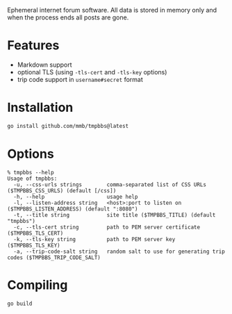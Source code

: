Ephemeral internet forum software. All data is stored in memory only and when
the process ends all posts are gone.

# Features
  * Markdown support
  * optional TLS (using `-tls-cert` and `-tls-key` options)
  * trip code support in `username#secret` format

# Installation

```sh
go install github.com/mmb/tmpbbs@latest
```

# Options

```
% tmpbbs --help
Usage of tmpbbs:
  -u, --css-urls strings        comma-separated list of CSS URLs ($TMPBBS_CSS_URLS) (default [/css])
  -h, --help                    usage help
  -l, --listen-address string   <host>:port to listen on ($TMPBBS_LISTEN_ADDRESS) (default ":8080")
  -t, --title string            site title ($TMPBBS_TITLE) (default "tmpbbs")
  -c, --tls-cert string         path to PEM server certificate ($TMPBBS_TLS_CERT)
  -k, --tls-key string          path to PEM server key ($TMPBBS_TLS_KEY)
  -a, --trip-code-salt string   random salt to use for generating trip codes ($TMPBBS_TRIP_CODE_SALT)
```

# Compiling

```sh
go build
```
